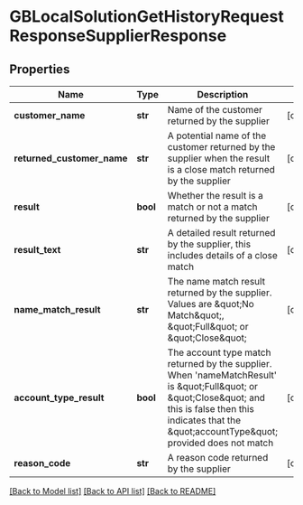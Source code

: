 # GBLocalSolutionGetHistoryRequestResponseSupplierResponse

## Properties
Name | Type | Description | Notes
------------ | ------------- | ------------- | -------------
**customer_name** | **str** | Name of the customer returned by the supplier | [optional] 
**returned_customer_name** | **str** | A potential name of the customer returned by the supplier when the result is a close match returned by the supplier | [optional] 
**result** | **bool** | Whether the result is a match or not a match returned by the supplier | [optional] 
**result_text** | **str** | A detailed result returned by the supplier, this includes details of a close match | [optional] 
**name_match_result** | **str** | The name match result returned by the supplier. Values are \&quot;No Match\&quot;, \&quot;Full\&quot; or \&quot;Close\&quot; | [optional] 
**account_type_result** | **bool** | The account type match returned by the supplier. When &#x27;nameMatchResult&#x27; is \&quot;Full\&quot; or \&quot;Close\&quot; and this is false then this indicates that the \&quot;accountType\&quot; provided does not match | [optional] 
**reason_code** | **str** | A reason code returned by the supplier | [optional] 

[[Back to Model list]](../README.md#documentation-for-models) [[Back to API list]](../README.md#documentation-for-api-endpoints) [[Back to README]](../README.md)

